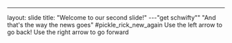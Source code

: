 ---
layout: slide
title: "Welcome to our second slide!"
---"get schwifty""
"And that's the way the news goes"
#pickle_rick_new_again
Use the left arrow to go back!
Use the right arrow to go forward
